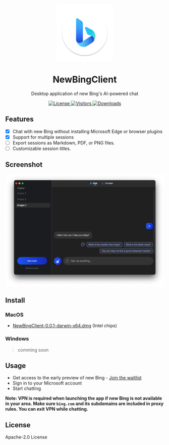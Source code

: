 <p align="center">
  <img width="180" src="./assets/icon.png" alt="NewBingClient">
  <h1 align="center">NewBingClient</h1>
  <p align="center">Desktop application of new Bing's AI-powered chat </p>
</p>

<p align="center">
  <a href="https://opensource.org/licenses/Apache-2.0">
    <img alt="License" src="https://img.shields.io/badge/license-Apache_2.0-green">
  </a>
  <a href="https://github.com/le0zh/NewBingClient">
    <img alt="Visitors" src="https://visitor-badge.glitch.me/badge?page_id=le0zh.newbingclient">
   </a>
  <a href="https://github.com/le0zh/NewBingClient/releases">
    <img alt="Downloads" src="https://img.shields.io/github/downloads/le0zh/NewBingClient/total?color=blue">
   </a>
</p>

## Features

- [x] Chat with new Bing without installing Microsoft Edge or browser plugins
- [x] Support for multiple sessions
- [ ] Export sessions as Markdown, PDF, or PNG files.
- [ ] Customizable session titles.

## Screenshot

<p align="center">
  <img width="600" src="./screenshots/mac.png" alt="NewBingClient MacOS Screenshot">
</p>

## Install

### MacOS

- [NewBingClient-0.0.1-darwin-x64.dmg](https://github.com/le0zh/NewBingClient/releases/download/0.0.1/NewBingClient-0.0.1-darwin-x64.dmg) (Intel chips)

### Windows

> comming soon

## Usage

- Get access to the early preview of new Bing - [Join the waitlist](https://www.bing.com/new)
- Sign in to your Microsoft account
- Start chatting

**Note: VPN is required when launching the app if new Bing is not available in your area. Make sure `bing.com` and its subdomains are included in proxy rules. You can exit VPN while chatting.**

## License

Apache-2.0 License
